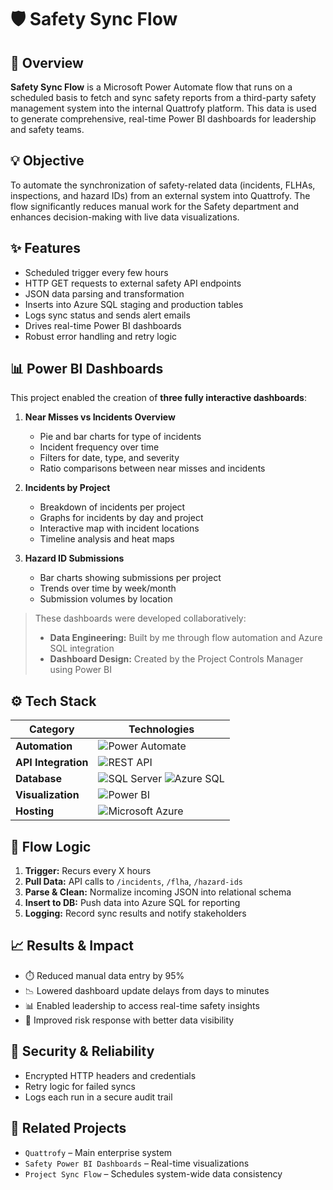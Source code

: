 # 🛡️ Safety Sync Flow

## 🧭 Overview
**Safety Sync Flow** is a Microsoft Power Automate flow that runs on a scheduled basis to fetch and sync safety reports from a third-party safety management system into the internal Quattrofy platform. This data is used to generate comprehensive, real-time Power BI dashboards for leadership and safety teams.

## 💡 Objective
To automate the synchronization of safety-related data (incidents, FLHAs, inspections, and hazard IDs) from an external system into Quattrofy. The flow significantly reduces manual work for the Safety department and enhances decision-making with live data visualizations.

## ✨ Features
- Scheduled trigger every few hours
- HTTP GET requests to external safety API endpoints
- JSON data parsing and transformation
- Inserts into Azure SQL staging and production tables
- Logs sync status and sends alert emails
- Drives real-time Power BI dashboards
- Robust error handling and retry logic

## 📊 Power BI Dashboards
This project enabled the creation of **three fully interactive dashboards**:

1. **Near Misses vs Incidents Overview**
   - Pie and bar charts for type of incidents
   - Incident frequency over time
   - Filters for date, type, and severity
   - Ratio comparisons between near misses and incidents

2. **Incidents by Project**
   - Breakdown of incidents per project
   - Graphs for incidents by day and project
   - Interactive map with incident locations
   - Timeline analysis and heat maps

3. **Hazard ID Submissions**
   - Bar charts showing submissions per project
   - Trends over time by week/month
   - Submission volumes by location

> These dashboards were developed collaboratively:
> - **Data Engineering:** Built by me through flow automation and Azure SQL integration
> - **Dashboard Design:** Created by the Project Controls Manager using Power BI

## ⚙️ Tech Stack

| Category            | Technologies |
|---------------------|--------------|
| **Automation**      | ![Power Automate](https://img.shields.io/badge/Power%20Automate-0089D6?logo=Microsoft%20Power%20Automate&logoColor=white&style=for-the-badge) |
| **API Integration** | ![REST API](https://img.shields.io/badge/REST%20API-0052CC?logo=postman&logoColor=white&style=for-the-badge) |
| **Database**        | ![SQL Server](https://img.shields.io/badge/SQL%20Server-CC2927?logo=microsoft-sql-server&logoColor=white&style=for-the-badge) ![Azure SQL](https://img.shields.io/badge/Azure%20SQL-0078D4?logo=microsoft-azure&logoColor=white&style=for-the-badge) |
| **Visualization**   | ![Power BI](https://img.shields.io/badge/Power%20BI-F2C811?logo=powerbi&logoColor=black&style=for-the-badge) |
| **Hosting**         | ![Microsoft Azure](https://img.shields.io/badge/Azure-0078D4?logo=microsoft-azure&logoColor=white&style=for-the-badge) |

## 🔄 Flow Logic
1. **Trigger:** Recurs every X hours
2. **Pull Data:** API calls to `/incidents`, `/flha`, `/hazard-ids`
3. **Parse & Clean:** Normalize incoming JSON into relational schema
4. **Insert to DB:** Push data into Azure SQL for reporting
5. **Logging:** Record sync results and notify stakeholders

## 📈 Results & Impact
- ⏱️ Reduced manual data entry by 95%
- 📉 Lowered dashboard update delays from days to minutes
- 📊 Enabled leadership to access real-time safety insights
- 🧠 Improved risk response with better data visibility

## 🔐 Security & Reliability
- Encrypted HTTP headers and credentials
- Retry logic for failed syncs
- Logs each run in a secure audit trail

## 🔗 Related Projects
- `Quattrofy` – Main enterprise system
- `Safety Power BI Dashboards` – Real-time visualizations
- `Project Sync Flow` – Schedules system-wide data consistency
